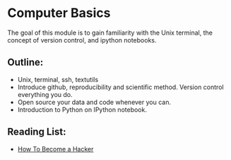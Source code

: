 # Computer Basics

The goal of this module is to gain familiarity with the Unix terminal, the concept of version control, and ipython notebooks.

## Outline:
  - Unix, terminal, ssh, textutils
  - Introduce github, reproducibility and scientific method. Version control everything you do.
  - Open source your data and code whenever you can.
  - Introduction to Python on IPython notebook.

## Reading List:
  - [How To Become a Hacker](http://www.catb.org/esr/faqs/hacker-howto.html)
